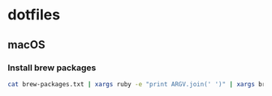 # dotfiles

## macOS

### Install brew packages

```zsh
cat brew-packages.txt | xargs ruby -e "print ARGV.join(' ')" | xargs brew install
```
